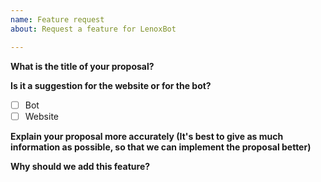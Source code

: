 ```yaml
---
name: Feature request
about: Request a feature for LenoxBot

---
```

**What is the title of your proposal?**


**Is it a suggestion for the website or for the bot?**

- [ ] Bot
- [ ] Website

**Explain your proposal more accurately (It's best to give as much information as possible, so that we can implement the proposal better)**


**Why should we add this feature?**

 